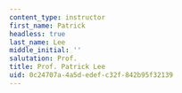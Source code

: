 ```yaml
---
content_type: instructor
first_name: Patrick
headless: true
last_name: Lee
middle_initial: ''
salutation: Prof.
title: Prof. Patrick Lee
uid: 0c24707a-4a5d-edef-c32f-842b95f32139
---
```

